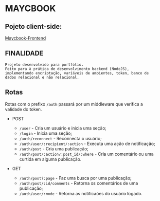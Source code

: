 # MAYCBOOK

## Pojeto client-side:
[Maycbook-Frontend](https://github.com/Maycon-PE/Maycbook-Frontend "Repositório")

## FINALIDADE
	Projeto desenvolvido para portfólio.
	Feito para à prática de desenvolvimento backend (NodeJS), implementando encriptação, variáveis de ambientes, token, banco de dados relacional e não relacional.

## Rotas

Rotas com o prefixo `/auth` passará por um middleware que verifica a validade do token.

- POST	
	- `/user` - Cria um usuário e inicia uma seção;
	- `/login` - Inicia uma seção;
	- `/auth/reconnect` - Reconnecta o usuário;
	- `/auth/user/:recipient/:action` - Executa uma ação de notificação;
	- `/auth/post` - Cria uma publicação;
	- `/auth/post/:action/:post_id/:where` - Cria um comentário ou uma curtida em alguma publicação.

- GET
	- `/auth/post?:page` - Faz uma busca por uma publicação;
	- `/auth/post/:id/comments` - Retorna os comentários de uma publicação;
	- `/auth/user/:mode` - Retorna as notificaões do usuário logado.
	
